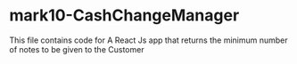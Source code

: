# mark10-CashChangeManager
This file contains code for A React Js app that returns the minimum number of notes to be given to the Customer 
